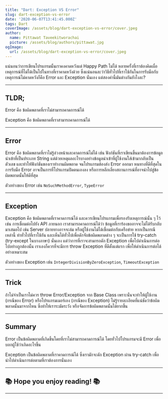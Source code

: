 ```yaml
---
title: "Dart: Exception VS Error"
slug: dart-exception-vs-error
date: '2020-06-07T13:41:45.000Z'
tags: Dart
coverImage: /assets/blog/dart-exception-vs-error/cover.jpeg
author:
  name: Pittawat Taveekitworachai
  picture: /assets/blog/authors/pittawat.jpg
ogImage:
  url: /assets/blog/dart-exception-vs-error/cover.jpeg
---
```


แน่นอนว่าการเขียนโปรแกรมนั้นเราคงคาดหวังแต่ Happy Path ไม่ได้ หลายครั้งที่เราต้องคิดเผื่อเหตุการณ์ที่ไม่ได้เป็นไปในทางที่เราคาดหวังด้วย ซึ่งแน่นอนละว่าวิธีทั่วไปที่เราใช้กันในการรับมือกับเหตุการณ์ไม่คาดหวังก็คือ Error และ Exception นั่นเอง แต่สองคำนี้มันต่างกันยังไงละ?

---

## TLDR;

Error คือ ข้อผิดพลาดที่เราไม่สามารถคาดการณ์ได้

Exception คือ ข้อผิดพลาดที่เราสามารถคาดการณ์ได้

---

## Error

Error คือ ข้อผิดพลาดที่เราไม่รู้ล่วงหน้าและคาดการณ์ไม่ได้ เช่น ฟังก์ชันที่เราเขียนขึ้นมาต้องการข้อมูลนำเข้าที่เป็นประเภท String แต่ด้วยเหตุผลอะไรบางอย่างข้อมูลนำเข้าที่ผู้ใช้งานใส่เข้ามากลับเป็นตัวเลข และทำให้ฟังก์ชันของเราทำงานผิดพลาด จนโปรแกรมต้องส่ง Error ออกมา หนทางที่ดีที่สุดในการรับมือ Error อาจเป็นการที่โปรแกรมปิดตนเองลง หรือการหลีกเลี่ยงสถานการณ์ที่อาจนำไปสู่ข้อผิดพลาดนั้นให้ดีที่สุด

ตัวอย่างของ Error เช่น `NoSuchMethodError`, `TypeError`

---

## Exception

Exception คือ ข้อผิดพลาดที่เราคาดการณ์ได้ และควรเขียนโปรแกรมเพื่อรองรับเหตุการณ์นั้น ๆ ไว้ เช่น การเชื่อมต่อไปยัง API ภายนอก เราสามารถคาดการณ์ได้ว่า ข้อมูลที่เราร้องขออาจจะไม่ได้รับกลับมาเสมอไป เช่น Server ปลายทางอาจจะล่ม หรือผู้ใช้งานไม่ได้เชื่อมต่อกับเครือข่าย หากเป็นกรณีเหล่านี้ ท่าทั่วไปที่เราใช้กัน และเห็นได้ทั่วไปเพื่อดักจับข้อผิดพลาดต่าง ๆ จะเป็นการใช้ try-catch (try-except ในบางภาษา) นั่นเอง แต่ว่าการที่เราจะสามารถดัก Exception เพื่อไปดำเนินการต่อไปอย่างถูกต้องนั้น เราเองก็ควรที่จะมีการ throw Exception ที่ดีตั้งแต่แรก เพื่อให้ดำเนินการต่อได้อย่างเหมาะสม

ตัวอย่างของ Exception เช่น `IntegerDivisionByZeroException`, `TimeoutException`

---

## Trick

ถ้าไม่จำเป็นเราไม่ควร throw Error/Exception จาก Base Class เพราะนั่นจะทำให้ผู้ใช้งาน (กรณีของ Error) หรือโปรแกรมเมอร์เอง (กรณีของ Exception) ไม่รู้รายละเอียดที่แน่ชัดว่าข้อผิดพลาดนั้นมาจากไหน ซึ่งทำให้เราระมัดระวัง หรือจัดการข้อผิดพลาดนั้นได้ยากขึ้น

---

## Summary

Error เป็นข้อผิดพลาดที่เกิดขึ้นโดยที่เราไม่สามารถคาดการณ์ได้ โดยทั่วไปโปรแกรมจะมี Error เพื่อบอกผู้ใช้ว่าเกิดอะไรขึ้น

Exception เป็นข้อผิดพลาดที่เราคาดการณ์ได้ ซึ่งเรามักจะดัก Exception ผ่าน try-catch เพื่อนำไปดำเนินการต่อตามที่เราต้องการนั่นเอง

---

## **📚 Hope you enjoy reading! 📚**

---
